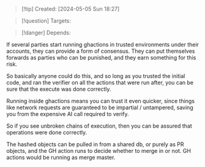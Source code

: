 
>[!tip] Created: [2024-05-05 Sun 18:27]

>[!question] Targets: 

>[!danger] Depends: 

If several parties start running ghactions in trusted environments under their accounts, they can provide a form of consensus.  They can put themselves forwards as parties who can be punished, and they earn something for this risk.

So basically anyone could do this, and so long as you trusted the initial code, and ran the verifier on all the actions that were run after, you can be sure that the execute was done correctly.

Running inside ghactions means you can trust it even quicker, since things like network requests are guaranteed to be impartial / untampered, saving you from the expensive AI call required to verify.

So if you see unbroken chains of execution, then you can be assured that operations were done correctly.

The hashed objects can be pulled in from a shared db, or purely as PR objects, and the GH action runs to decide whether to merge in or not.  GH actions would be running as merge master.